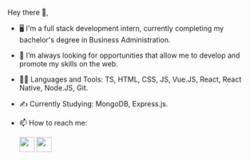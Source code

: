 Hey there 👋,

- 🖥️ I'm a full stack development intern, currently completing my bachelor's degree in Business Administration.
- 🌱 I’m always looking for opportunities that allow me to develop and promote my skills on the web.
- 👨‍💻 Languages and Tools:
TS, HTML, CSS, JS, Vue.JS, React, React Native, Node.JS, Git.
- ✍️ Currently Studying:
MongoDB, Express.js.
- 📫 How to reach me:

  <a href="https://www.linkedin.com/in/nicolas-espindola-555084187/"><img src="https://user-images.githubusercontent.com/92181835/161834674-440192c9-a668-4fb0-8b41-7ab4ecf23715.png" width="30"></a>
  <a href="https://www.instagram.com/nickespindola/"><img src="https://cdn.iconscout.com/icon/free/png-256/instagram-1868978-1583142.png" width="30"></a>
<!---
Nickfln/Nickfln is a ✨ special ✨ repository because its `README.md` (this file) appears on your GitHub profile.
You can click the Preview link to take a look at your changes.
--->
